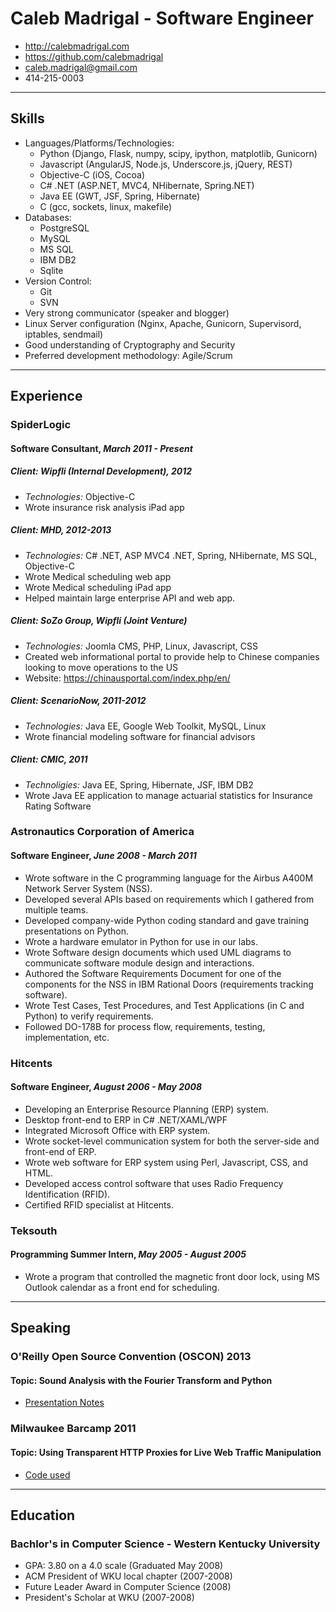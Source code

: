 # Caleb Madrigal - Software Engineer

* <http://calebmadrigal.com>
* <https://github.com/calebmadrigal>
* <caleb.madrigal@gmail.com>
* 414-215-0003

---

## Skills

* Languages/Platforms/Technologies:
    - Python (Django, Flask, numpy, scipy, ipython, matplotlib, Gunicorn)
    - Javascript (AngularJS, Node.js, Underscore.js, jQuery, REST)
    - Objective-C (iOS, Cocoa)
    - C# .NET (ASP.NET, MVC4, NHibernate, Spring.NET)
    - Java EE (GWT, JSF, Spring, Hibernate)
    - C (gcc, sockets, linux, makefile)
* Databases:
    - PostgreSQL
    - MySQL
    - MS SQL
    - IBM DB2
    - Sqlite
* Version Control:
    - Git
    - SVN
* Very strong communicator (speaker and blogger)
* Linux Server configuration (Nginx, Apache, Gunicorn, Supervisord, iptables, sendmail)
* Good understanding of Cryptography and Security
* Preferred development methodology: Agile/Scrum

---

## Experience

### SpiderLogic
#### Software Consultant, *March 2011 - Present*

##### Client: Wipfli (Internal Development), 2012

* *Technologies:* Objective-C
* Wrote insurance risk analysis iPad app

##### Client: MHD, 2012-2013

* *Technologies:* C# .NET, ASP MVC4 .NET, Spring, NHibernate, MS SQL, Objective-C
* Wrote Medical scheduling web app
* Wrote Medical scheduling iPad app
* Helped maintain large enterprise API and web app.

##### Client: SoZo Group, Wipfli (Joint Venture)

* *Technologies:* Joomla CMS, PHP, Linux, Javascript, CSS
* Created web informational portal to provide help to Chinese companies looking to move operations to the US
* Website: <https://chinausportal.com/index.php/en/>

##### Client: ScenarioNow, 2011-2012

* *Technologies:* Java EE, Google Web Toolkit, MySQL, Linux
* Wrote financial modeling software for financial advisors

##### Client: CMIC, 2011

* *Technoligies:* Java EE, Spring, Hibernate, JSF, IBM DB2
* Wrote Java EE application to manage actuarial statistics for Insurance Rating Software


### Astronautics Corporation of America
#### Software Engineer, *June 2008 - March 2011*

* Wrote software in the C programming language for the Airbus A400M Network Server System (NSS).
* Developed several APIs based on requirements which I gathered from multiple teams.
* Developed company-wide Python coding standard and gave training presentations on Python.
* Wrote a hardware emulator in Python for use in our labs.
* Wrote Software design documents which used UML diagrams to communicate software module design and interactions.
* Authored the Software Requirements Document for one of the components for the NSS in IBM Rational Doors (requirements tracking software).
* Wrote Test Cases, Test Procedures, and Test Applications (in C and Python) to verify requirements.
* Followed DO-178B for process flow, requirements, testing, implementation, etc.

### Hitcents
#### Software Engineer, *August 2006 - May 2008*

* Developing an Enterprise Resource Planning (ERP) system.
* Desktop front-end to ERP in C# .NET/XAML/WPF
* Integrated Microsoft Office with ERP system.
* Wrote socket-level communication system for both the server-side and front-end of ERP.
* Wrote web software for ERP system using Perl, Javascript, CSS, and HTML.
* Developed access control software that uses Radio Frequency Identification (RFID).
* Certified RFID specialist at Hitcents.

### Teksouth
#### Programming Summer Intern, *May 2005 - August 2005*

* Wrote a program that controlled the magnetic front door lock, using MS Outlook calendar as a front end for scheduling.

---

## Speaking

### O'Reilly Open Source Convention (OSCON) 2013
#### Topic: Sound Analysis with the Fourier Transform and Python
* [Presentation Notes](https://github.com/calebmadrigal/FourierTalkOSCON)

### Milwaukee Barcamp 2011
#### Topic: Using Transparent HTTP Proxies for Live Web Traffic Manipulation
* [Code used](https://github.com/calebmadrigal/PythonScripts/blob/master/networking/httpproxyserver.py)

---

## Education

### Bachlor's in Computer Science - Western Kentucky University

* GPA: 3.80 on a 4.0 scale (Graduated May 2008)
* ACM President of WKU local chapter (2007-2008)
* Future Leader Award in Computer Science (2008)
* President's Scholar at WKU (2007-2008)


